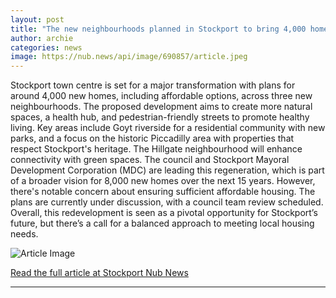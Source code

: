 ```yaml
---
layout: post
title: "The new neighbourhoods planned in Stockport to bring 4,000 homes"
author: archie
categories: news
image: https://nub.news/api/image/690857/article.jpeg
---
```

Stockport town centre is set for a major transformation with plans for around 4,000 new homes, including affordable options, across three new neighbourhoods. The proposed development aims to create more natural spaces, a health hub, and pedestrian-friendly streets to promote healthy living. Key areas include Goyt riverside for a residential community with new parks, and a focus on the historic Piccadilly area with properties that respect Stockport's heritage. The Hillgate neighbourhood will enhance connectivity with green spaces. The council and Stockport Mayoral Development Corporation (MDC) are leading this regeneration, which is part of a broader vision for 8,000 new homes over the next 15 years. However, there's notable concern about ensuring sufficient affordable housing. The plans are currently under discussion, with a council team review scheduled. Overall, this redevelopment is seen as a pivotal opportunity for Stockport’s future, but there’s a call for a balanced approach to meeting local housing needs.

![Article Image](https://nub.news/api/image/690857/article.jpeg)

[Read the full article at Stockport Nub News](https://stockport.nub.news/news/local-news/the-new-neighbourhoods-planned-in-stockport-to-bring-4000-homes-271756)

---

